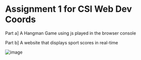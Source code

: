 # Assignment 1 for CSI Web Dev Coords

Part a] A Hangman Game using js played in the browser console 


Part b] A website that displays sport scores in real-time

![image](https://github.com/nio2004/CSI-WEB-DEV/assets/123110966/913ac782-65ec-44b5-beee-be139aac99fb)


